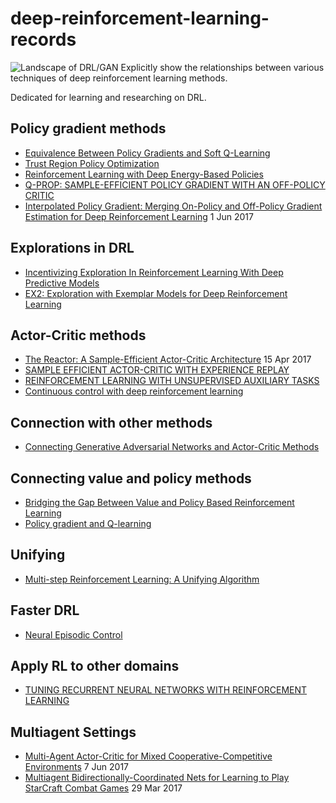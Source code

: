 # deep-reinforcement-learning-records
![Landscape of **DRL**/GAN](images/landscape.jpeg)
Explicitly show the relationships between various techniques of deep reinforcement learning methods.

Dedicated for learning and researching on DRL. 

## Policy gradient methods
* [Equivalence Between Policy Gradients and Soft Q-Learning](PGSQL.md)
* [Trust Region Policy Optimization](TRPO.md)
* [Reinforcement Learning with Deep Energy-Based Policies](DEBP.md)
* [Q-PROP: SAMPLE-EFFICIENT POLICY GRADIENT WITH AN OFF-POLICY CRITIC](QPROP.md)
* [Interpolated Policy Gradient: Merging On-Policy and Off-Policy Gradient Estimation for Deep Reinforcement Learning](IPG.md) 1 Jun 2017

## Explorations in DRL

* [Incentivizing Exploration In Reinforcement Learning With Deep Predictive Models](incentivizing.md)
* [EX2: Exploration with Exemplar Models for Deep Reinforcement Learning](EX2.md)
## Actor-Critic methods

* [The Reactor: A Sample-Efficient Actor-Critic Architecture](REACTOR.md) 15 Apr 2017
* [SAMPLE EFFICIENT ACTOR-CRITIC WITH EXPERIENCE REPLAY](ACER.md)
* [REINFORCEMENT LEARNING WITH UNSUPERVISED AUXILIARY TASKS](UNREAL.md)
* [Continuous control with deep reinforcement learning](DDPG.md)


## Connection with other methods

* [Connecting Generative Adversarial Networks and Actor-Critic Methods](GANAC.md)

## Connecting value and policy methods
* [Bridging the Gap Between Value and Policy Based Reinforcement Learning](PCL.md)
* [Policy gradient and Q-learning](PGQ.md)

## Unifying
* [Multi-step Reinforcement Learning: A Unifying Algorithm](MSRL.md)

## Faster DRL
* [Neural Episodic Control](NEC.md)

## Apply RL to other domains
* [TUNING RECURRENT NEURAL NETWORKS WITH REINFORCEMENT LEARNING](RLTUNER.md)

## Multiagent Settings
* [Multi-Agent Actor-Critic for Mixed Cooperative-Competitive Environments](MADDPG.md) 7 Jun 2017
* [Multiagent Bidirectionally-Coordinated Nets for Learning to Play StarCraft Combat Games](BiCNet.md) 29 Mar 2017
